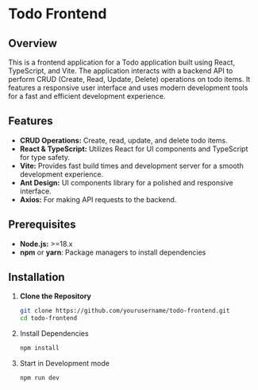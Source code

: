 # Todo Frontend

## Overview

This is a frontend application for a Todo application built using React, TypeScript, and Vite. 
The application interacts with a backend API to perform CRUD (Create, Read, Update, Delete) operations on todo items. 
It features a responsive user interface and uses modern development tools for a fast and efficient development experience.

## Features

- **CRUD Operations:** Create, read, update, and delete todo items.
- **React & TypeScript:** Utilizes React for UI components and TypeScript for type safety.
- **Vite:** Provides fast build times and development server for a smooth development experience.
- **Ant Design:** UI components library for a polished and responsive interface.
- **Axios:** For making API requests to the backend.

## Prerequisites

- **Node.js:** >=18.x
- **npm** or **yarn**: Package managers to install dependencies

## Installation

1. **Clone the Repository**

   ```bash
   git clone https://github.com/yourusername/todo-frontend.git
   cd todo-frontend

2. Install Dependencies
   ```bash
   npm install

3. Start in Development mode
   ```bash
   npm run dev
